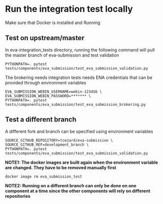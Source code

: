 # Run the integration test locally

Make sure that Docker is installed and Running

## Test on upstream/master
In eva-integration_tests directory, running the following command will pull the master branch of eva-submission and test validation
```
PYTHONPATH=. pytest tests/components/eva_submission/test_eva_submission_validation.py
```

The brokering needs integration tests needs ENA credentials that can be provided through environment variables
```
EVA_SUBMISSION_WEBIN_USERNAME=webin-123456 \
EVA_SUBMISSION_WEBIN_PASSWORD=******* \
PYTHONPATH=. pytest tests/components/eva_submission/test_eva_submission_brokering.py
```

## Test a different branch

A different fork and branch can be specified using environment variables

```
SOURCE_GITHUB_REPOSITORY=tcezard/eva-submission \
SOURCE_GITHUB_REF=development_branch \
PYTHONPATH=. pytest tests/components/eva_submission/test_eva_submission_validation.py
```

**NOTE1: The docker images are built again when the environment variable are changed. They have to be removed manually first**

```
docker image rm eva_submission_test
```

**NOTE2: Running on a different branch can only be done on one component at a time since the other components will rely on different repositories**
